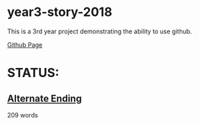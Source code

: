 year3-story-2018
================

This is a 3rd year project demonstrating the ability to use github. 

[Github Page](https://adzierzak.github.io/year3-story-2018)


STATUS:
=======

[Alternate Ending](https://adzierzak.github.io/year3-story-2018/alternateEnding.html)
---------
209 words


